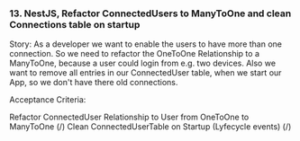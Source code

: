 ### 13. NestJS, Refactor ConnectedUsers to ManyToOne and clean Connections table on startup


Story: As a developer we want to enable the users to have more than one connection. 
So we need to refactor the OneToOne Relationship to a ManyToOne, because a user could login from e.g.
two devices. Also we want to remove all entries in our ConnectedUser table, when we start our App, 
so we don't have there old connections.

Acceptance Criteria:

Refactor ConnectedUser Relationship to User from OneToOne to ManyToOne (/)
Clean ConnectedUserTable on Startup (Lyfecycle events) (/)